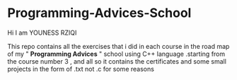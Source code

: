 # Programming-Advices-School 



Hi I am YOUNESS RZIQI



This repo contains all the exercises that i did in each course in the road map of my " **Programming Advices** " school using C++ language .starting from the course number 3 , and all so it contains the certificates and some small projects in the form of .txt not .c for some reasons

